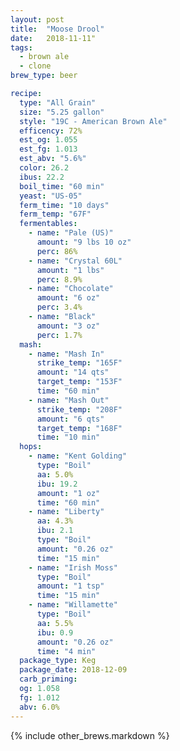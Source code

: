 ```yaml
---
layout: post
title:  "Moose Drool"
date:   2018-11-11"
tags:
  - brown ale
  - clone
brew_type: beer

recipe:
  type: "All Grain"
  size: "5.25 gallon"
  style: "19C - American Brown Ale"
  efficency: 72%
  est_og: 1.055
  est_fg: 1.013
  est_abv: "5.6%"
  color: 26.2
  ibus: 22.2
  boil_time: "60 min"
  yeast: "US-05"
  ferm_time: "10 days"
  ferm_temp: "67F"
  fermentables:
    - name: "Pale (US)"
      amount: "9 lbs 10 oz"
      perc: 86%
    - name: "Crystal 60L"
      amount: "1 lbs"
      perc: 8.9%
    - name: "Chocolate"
      amount: "6 oz"
      perc: 3.4%
    - name: "Black"
      amount: "3 oz"
      perc: 1.7%
  mash:
    - name: "Mash In"
      strike_temp: "165F"
      amount: "14 qts"
      target_temp: "153F"
      time: "60 min"
    - name: "Mash Out"
      strike_temp: "208F"
      amount: "6 qts"
      target_temp: "168F"
      time: "10 min"
  hops:
    - name: "Kent Golding"
      type: "Boil"
      aa: 5.0%
      ibu: 19.2
      amount: "1 oz"
      time: "60 min"
    - name: "Liberty"
      aa: 4.3%
      ibu: 2.1
      type: "Boil"
      amount: "0.26 oz"
      time: "15 min"
    - name: "Irish Moss"
      type: "Boil"
      amount: "1 tsp"
      time: "15 min"
    - name: "Willamette"
      type: "Boil"
      aa: 5.5%
      ibu: 0.9
      amount: "0.26 oz"
      time: "4 min"
  package_type: Keg
  package_date: 2018-12-09
  carb_priming: 
  og: 1.058
  fg: 1.012
  abv: 6.0%
---
```


{% include other_brews.markdown %}

